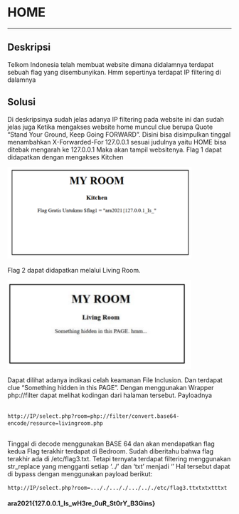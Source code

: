 # HOME
---
## Deskripsi
Telkom Indonesia telah membuat website dimana didalamnya terdapat sebuah flag yang disembunyikan. Hmm sepertinya terdapat IP filtering di dalamnya 
## Solusi
Di deskripsinya sudah jelas adanya IP filtering pada website ini dan sudah jelas juga Ketika  mengakses website home muncul clue berupa Quote “Stand Your Ground, Keep Going  FORWARD”. Disini bisa disimpulkan tinggal menambahkan X-Forwarded-For 127.0.0.1 sesuai  judulnya yaitu HOME bisa ditebak mengarah ke 127.0.0.1 
Maka akan tampil websitenya. Flag 1 dapat didapatkan dengan mengakses Kitchen 

![](pict.png)

Flag 2 dapat didapatkan melalui Living Room.  

![](pict2.png)

Dapat dilihat adanya indikasi celah keamanan File Inclusion. Dan terdapat clue “Something hidden  in this PAGE”. Dengan menggunakan Wrapper php://filter dapat melihat kodingan dari halaman  tersebut. Payloadnya 
```

http://IP/select.php?room=php://filter/convert.base64-encode/resource=livingroom.php


```
Tinggal di decode menggunakan BASE 64 dan akan mendapatkan flag kedua 
Flag terakhir terdapat di Bedroom. Sudah diberitahu bahwa flag terakhir ada di /etc/flag3.txt.  Tetapi ternyata terdapat filtering menggunakan str_replace yang mengganti setiap ‘../’ dan ‘txt’  menjadi ‘’
Hal tersebut dapat di bypass dengan menggunakan payload berikut:
```
http://IP/select.php?room=..././..././.../.././etc/flag3.ttxtxtxtttxt
```
#### ara2021{127.0.0.1_Is_wH3re_0uR_St0rY_B3Gins}